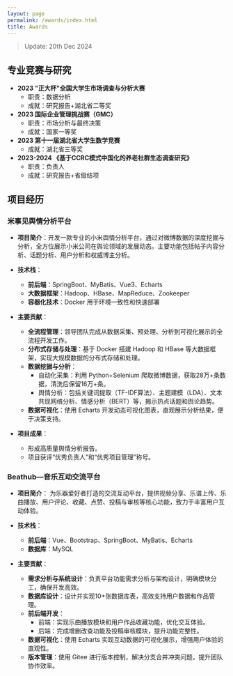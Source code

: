```yaml
---
layout: page
permalink: /awards/index.html
title: Awards
---
```


> Update: 20th Dec 2024

## 专业竞赛与研究
- **2023 "正大杯"全国大学生市场调查与分析大赛**
	- 职责：数据分析
	- 成就：研究报告+湖北省二等奖
- **2023 国际企业管理挑战赛（GMC）**
	- 职责：市场分析与最终决策
	- 成就：国家一等奖
-  **2023 第十一届湖北省大学生数学竞赛**
	- 成就：湖北省三等奖
- **2023-2024 《基于CCRC模式中国化的养老社群生态调查研究》**
	- 职责：负责人
	- 成就：研究报告+省级结项
	
## 项目经历
### 米事见舆情分析平台
- **项目简介**：开发一款专业的小米舆情分析平台，通过对微博数据的深度挖掘与分析，全方位展示小米公司在舆论领域的发展动态。主要功能包括帖子内容分析、话题分析、用户分析和权威博主分析。

- **技术栈**：
	- **前后端**：SpringBoot、MyBatis、Vue3、Echarts
	- **大数据框架**：Hadoop、HBase、MapReduce、Zookeeper
	- **容器化技术**：Docker 用于环境一致性和快速部署
- **主要贡献**：
	- **全流程管理**：领导团队完成从数据采集、预处理、分析到可视化展示的全流程开发工作。
	- **分布式存储与处理**：基于 Docker 搭建 Hadoop 和 HBase 等大数据框架，实现大规模数据的分布式存储和处理。
	- **数据挖掘与分析**：
		- 自动化采集：利用 Python+Selenium 爬取微博数据，获取28万+条数据，清洗后保留16万+条。
		- 舆情分析：包括关键词提取（TF-IDF算法）、主题建模（LDA）、文本共现网络分析、情感分析（BERT）等，揭示热点话题和舆论趋势。
	- **数据可视化**：使用 Echarts 开发动态可视化图表，直观展示分析结果，便于决策支持。
- **项目成果**：
	- 形成高质量舆情分析报告。
	- 项目获评“优秀负责人”和“优秀项目管理”称号。
	
### Beathub—音乐互动交流平台

- **项目简介**：
  为乐器爱好者打造的交流互动平台，提供视频分享、乐谱上传、乐曲播放、用户评论、收藏、点赞、投稿与审核等核心功能，致力于丰富用户互动体验。

- **技术栈**：
	- **前后端**：Vue、Bootstrap、SpringBoot、MyBatis、Echarts
	- **数据库**：MySQL

- **主要贡献**：
	- **需求分析与系统设计**：负责平台功能需求分析与架构设计，明确模块分工，确保开发高效。
	- **数据库设计**：设计并实现10+张数据库表，高效支持用户数据和作品管理。
	- **前后端开发**：
		- 前端：实现乐曲播放模块和用户作品收藏功能，优化交互体验。
		- 后端：完成增删改查功能及投稿审核模块，提升功能完整性。
	- **数据可视化**：使用 Echarts 实现互动数据的可视化展示，增强用户体验的直观性。
	- **版本管理**：使用 Gitee 进行版本控制，解决分支合并冲突问题，提升团队协作效率。